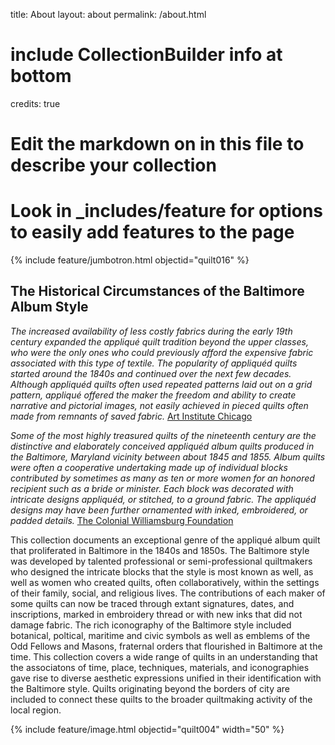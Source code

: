 title: About
layout: about
permalink: /about.html
# include CollectionBuilder info at bottom
credits: true
# Edit the markdown on in this file to describe your collection
# Look in _includes/feature for options to easily add features to the page

{% include feature/jumbotron.html objectid="quilt016" %}

## The Historical Circumstances of the Baltimore Album Style

*The increased availability of less costly fabrics during the early 19th century expanded the appliqué quilt tradition beyond the upper classes, who were the only ones who could previously afford the expensive fabric associated with this type of textile. The popularity of appliquéd quilts started around the 1840s and continued over the next few decades. Although appliquéd quilts often used repeated patterns laid out on a grid pattern, appliqué offered the maker the freedom and ability to create narrative and pictorial images, not easily achieved in pieced quilts often made from remnants of saved fabric.* [Art Institute Chicago](https://www.artic.edu/artworks/76013/bedcover-cockscomb-rose-tree-and-pineapple-quilt)

*Some of the most highly treasured quilts of the nineteenth century are the distinctive and elaborately conceived appliquéd album quilts produced in the Baltimore, Maryland vicinity between about 1845 and 1855. Album quilts were often a cooperative undertaking made up of individual blocks contributed by sometimes as many as ten or more women for an honored recipient such as a bride or minister. Each block was decorated with intricate designs appliquéd, or stitched, to a ground fabric. The appliquéd designs may have been further ornamented with inked, embroidered, or padded details.* 
[The Colonial Williamsburg Foundation](https://emuseum.history.org/objects/58859/quilt-baltimore-album-by-unknown-maker?)

This collection documents an exceptional genre of the appliqué album quilt that proliferated in Baltimore in the 1840s and 1850s. The Baltimore style was developed by talented professional or semi-professional quiltmakers who designed the intricate blocks that the style is most known as well, as well as women who created quilts, often collaboratively, within the settings of their family, social, and religious lives. The contributions of each maker of some quilts can now be traced through extant signatures, dates, and inscriptions, marked in embroidery thread or with new inks that did not damage fabric. The rich iconography of the Baltimore style included botanical, poltical, maritime and civic symbols as well as emblems of the Odd Fellows and Masons, fraternal orders that flourished in Baltimore at the time. This collection covers a wide range of quilts in an understanding that the associatons of time, place, techniques, materials, and iconographies gave rise to diverse aesthetic expressions unified in their identification with the Baltimore style. Quilts originating beyond the borders of city are included to connect these quilts to the broader quiltmaking activity of the local region.






{% include feature/image.html objectid="quilt004" width="50" %}
